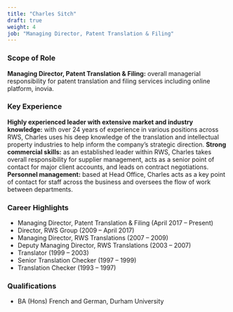 ```yaml
---
title: "Charles Sitch"
draft: true
weight: 4
job: "Managing Director, Patent Translation & Filing"
---
```

### Scope of Role

**Managing Director, Patent Translation & Filing:** overall managerial responsibility for patent translation and filing services including online platform, inovia.

### Key Experience
**Highly experienced leader with extensive market and industry knowledge:** with over 24 years of experience in various positions across RWS, Charles uses his deep knowledge of the translation and intellectual property industries to help inform the company’s strategic direction.
**Strong commercial skills:** as an established leader within RWS, Charles takes overall responsibility for supplier management, acts as a senior point of contact for major client accounts, and leads on contract negotiations.
**Personnel management:** based at Head Office, Charles acts as a key point of contact for staff across the business and oversees the flow of work between departments.

### Career Highlights
* Managing Director, Patent Translation & Filing (April 2017 – Present)
* Director, RWS Group (2009 – April 2017)
* Managing Director, RWS Translations (2007 – 2009)
* Deputy Managing Director, RWS Translations (2003 – 2007)
* Translator (1999 – 2003)
* Senior Translation Checker (1997 – 1999)
* Translation Checker (1993 – 1997)

### Qualifications
* BA (Hons) French and German, Durham University
